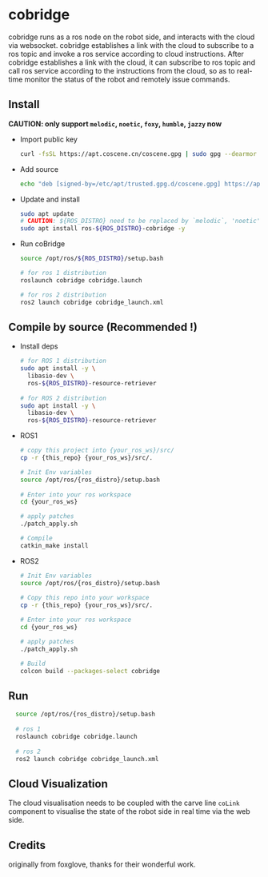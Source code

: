 # cobridge

cobridge runs as a ros node on the robot side, and interacts with the cloud via websocket. cobridge establishes a link with the cloud to subscribe to a ros topic and invoke a ros service according to cloud instructions.
After cobridge establishes a link with the cloud, it can subscribe to ros topic and call ros service according to the instructions from the cloud, so as to real-time monitor the status of the robot and remotely issue commands.

## Install
  
**CAUTION: only support `melodic`, `noetic`, `foxy`, `humble`, `jazzy` now**

* Import public key
  
  ``` bash
  curl -fsSL https://apt.coscene.cn/coscene.gpg | sudo gpg --dearmor -o /etc/apt/trusted.gpg.d/coscene.gpg
  ```
  
* Add source

  ``` bash
  echo "deb [signed-by=/etc/apt/trusted.gpg.d/coscene.gpg] https://apt.coscene.cn $(. /etc/os-release && echo $UBUNTU_CODENAME) main" | sudo tee /etc/apt/sources.list.d/coscene.list
  ```
  
* Update and install

  ``` bash
  sudo apt update
  # CAUTION: ${ROS_DISTRO} need to be replaced by `melodic`, 'noetic', 'foxy', 'humble' or 'jazzy', if ROS_DISTRO not in your env
  sudo apt install ros-${ROS_DISTRO}-cobridge -y
  ```

* Run coBridge

  ``` bash
  source /opt/ros/${ROS_DISTRO}/setup.bash
  
  # for ros 1 distribution
  roslaunch cobridge cobridge.launch
  
  # for ros 2 distribution
  ros2 launch cobridge cobridge_launch.xml 
  ```


## Compile by source (Recommended !)

* Install deps 

  ``` bash
  # for ROS 1 distribution
  sudo apt install -y \
    libasio-dev \
    ros-${ROS_DISTRO}-resource-retriever
    
  # for ROS 2 distribution
  sudo apt install -y \
    libasio-dev \
    ros-${ROS_DISTRO}-resource-retriever
  ```

* ROS1

  ``` bash
  # copy this project into {your_ros_ws}/src/
  cp -r {this_repo} {your_ros_ws}/src/.
  
  # Init Env variables
  source /opt/ros/{ros_distro}/setup.bash
 
  # Enter into your ros workspace 
  cd {your_ros_ws}
  
  # apply patches
  ./patch_apply.sh  
  
  # Compile
  catkin_make install
  ```


* ROS2

  ``` bash 
  # Init Env variables
  source /opt/ros/{ros_distro}/setup.bash
   
  # Copy this repo into your workspace
  cp -r {this_repo} {your_ros_ws}/src/. 
  
  # Enter into your ros workspace 
  cd {your_ros_ws}
  
  # apply patches
  ./patch_apply.sh
  
  # Build
  colcon build --packages-select cobridge
  ```

## Run

  ``` bash
    source /opt/ros/{ros_distro}/setup.bash
    
    # ros 1
    roslaunch cobridge cobridge.launch
    
    # ros 2
    ros2 launch cobridge cobridge_launch.xml 
  ```

## Cloud Visualization 
The cloud visualisation needs to be coupled with the carve line `coLink` component to visualise the state of the robot side in real time via the web side.

## Credits
originally from foxglove, thanks for their wonderful work. 
